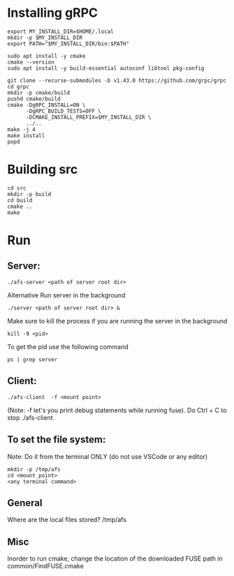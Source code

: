 # Installing gRPC
```
export MY_INSTALL_DIR=$HOME/.local
mkdir -p $MY_INSTALL_DIR
export PATH="$MY_INSTALL_DIR/bin:$PATH"
```

```
sudo apt install -y cmake
cmake --version
sudo apt install -y build-essential autoconf libtool pkg-config
```

```
git clone --recurse-submodules -b v1.43.0 https://github.com/grpc/grpc
cd grpc
mkdir -p cmake/build
pushd cmake/build
cmake -DgRPC_INSTALL=ON \
      -DgRPC_BUILD_TESTS=OFF \
      -DCMAKE_INSTALL_PREFIX=$MY_INSTALL_DIR \
      ../..
make -j 4
make install
popd
```

# Building src 
```
cd src
mkdir -p build
cd build
cmake .. 
make
```

# Run 

## Server: 
```
./afs-server <path of server root dir>
```

Alternative
Run server in the background 
```
./server <path of server root dir> &
```

Make sure to kill the process if you are running the server in the background
```
kill -9 <pid>
```

To get the pid use the following command
```
ps | grep server
```

## Client:
```
./afs-client  -f <mount point>
```

(Note: -f let's you print debug statements while running fuse). Do Ctrl + C to stop ./afs-client.

## To set the file system:
Note: Do it from the terminal ONLY (do not use VSCode or any editor)
```
mkdir -p /tmp/afs
cd <mount point>
<any terminal command>
```

## General
Where are the local files stored?
/tmp/afs

## Misc
Inorder to run cmake, change the location of the downloaded FUSE path
in common/FindFUSE.cmake
